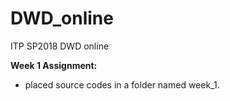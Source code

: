 # DWD_online
ITP SP2018 DWD online

<b>Week 1 Assignment: </b><br>
- placed source codes in a folder named week_1.
